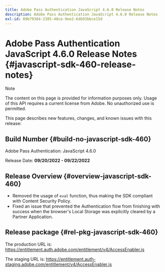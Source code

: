 ```yaml
---
title: Adobe Pass Authentication JavaScript 4.6.0 Release Notes
description: Adobe Pass Authentication JavaScript 4.6.0 Release Notes
exl-id: 09b79384-2385-48ce-9ee2-6db93bbce15d
---
```

# Adobe Pass Authentication JavaScript 4.6.0 Release Notes {#javascript-sdk-460-release-notes}

>[!NOTE]
>
>The content on this page is provided for information purposes only. Usage of this API requires a current license from Adobe. No unauthorized use is permitted.

This page describes new features, changes, and known issues with this release:

## Build Number {#build-no-javascript-sdk-460}

Adobe Pass Authentication: JavaScript 4.6.0

Release Date: **09/20/2022 - 09/22/2022**


## Release Overview {#overview-javascript-sdk-460}

* Removed the usage of `eval` function, thus making the SDK compliant with Content Security Policy.
* Fixed an issue that prevented the Authentication flow from finishing with success when the browser's Local Storage was explicitly cleared by a Partner Application.


## Release package {#rel-pkg-javascript-sdk-460}

The production URL is: https://entitlement.auth.adobe.com/entitlement/v4/AccessEnabler.js

The staging URL is: https://entitlement.auth-staging.adobe.com/entitlement/v4/AccessEnabler.js

